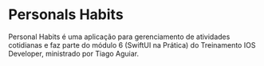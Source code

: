 # Personals Habits
Personal Habits é uma aplicação para gerenciamento de atividades cotidianas e faz parte do módulo 6 (SwiftUI na Prática) do Treinamento IOS Developer, ministrado por Tiago Aguiar.
